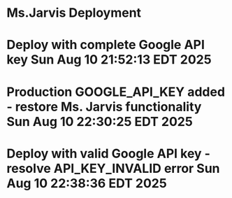 # Ms.Jarvis Deployment
# Deploy with complete Google API key Sun Aug 10 21:52:13 EDT 2025
# Production GOOGLE_API_KEY added - restore Ms. Jarvis functionality Sun Aug 10 22:30:25 EDT 2025
# Deploy with valid Google API key - resolve API_KEY_INVALID error Sun Aug 10 22:38:36 EDT 2025
